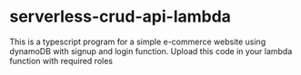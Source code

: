 # serverless-crud-api-lambda
This is a typescript program for a simple e-commerce website using dynamoDB with signup and login function. Upload this code in your lambda function with required roles
